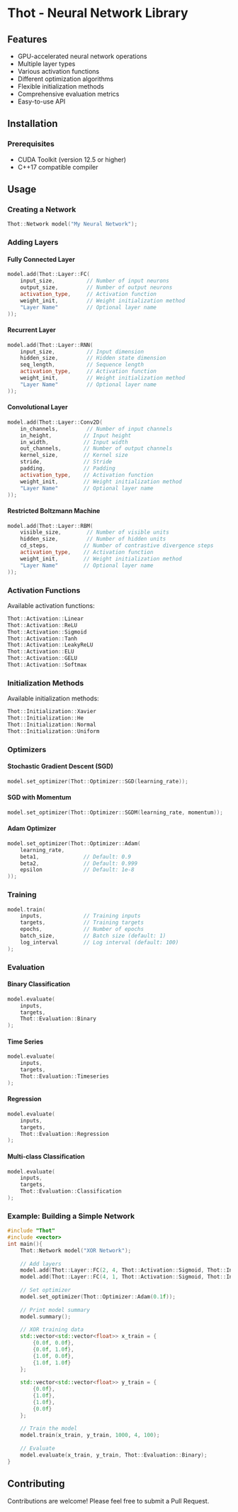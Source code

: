 ﻿# Thot - Neural Network Library


## Features

- GPU-accelerated neural network operations
- Multiple layer types
- Various activation functions
- Different optimization algorithms
- Flexible initialization methods
- Comprehensive evaluation metrics
- Easy-to-use API

## Installation

### Prerequisites
- CUDA Toolkit (version 12.5 or higher)
- C++17 compatible compiler

## Usage

### Creating a Network

```cpp
Thot::Network model("My Neural Network");
```

### Adding Layers

#### Fully Connected Layer
```cpp
model.add(Thot::Layer::FC(
    input_size,          // Number of input neurons
    output_size,         // Number of output neurons
    activation_type,     // Activation function
    weight_init,         // Weight initialization method
    "Layer Name"         // Optional layer name
));
```

#### Recurrent Layer
```cpp
model.add(Thot::Layer::RNN(
    input_size,          // Input dimension
    hidden_size,         // Hidden state dimension
    seq_length,          // Sequence length
    activation_type,     // Activation function
    weight_init,         // Weight initialization method
    "Layer Name"         // Optional layer name
));
```

#### Convolutional Layer
```cpp
model.add(Thot::Layer::Conv2D(
    in_channels,         // Number of input channels
    in_height,          // Input height
    in_width,           // Input width
    out_channels,       // Number of output channels
    kernel_size,        // Kernel size
    stride,             // Stride
    padding,            // Padding
    activation_type,    // Activation function
    weight_init,        // Weight initialization method
    "Layer Name"        // Optional layer name
));
```

#### Restricted Boltzmann Machine
```cpp
model.add(Thot::Layer::RBM(
    visible_size,        // Number of visible units
    hidden_size,         // Number of hidden units
    cd_steps,           // Number of contrastive divergence steps
    activation_type,    // Activation function
    weight_init,        // Weight initialization method
    "Layer Name"        // Optional layer name
));
```

### Activation Functions

Available activation functions:
```cpp
Thot::Activation::Linear
Thot::Activation::ReLU
Thot::Activation::Sigmoid
Thot::Activation::Tanh
Thot::Activation::LeakyReLU
Thot::Activation::ELU
Thot::Activation::GELU
Thot::Activation::Softmax
```

### Initialization Methods

Available initialization methods:
```cpp
Thot::Initialization::Xavier
Thot::Initialization::He
Thot::Initialization::Normal
Thot::Initialization::Uniform
```

### Optimizers

#### Stochastic Gradient Descent (SGD)
```cpp
model.set_optimizer(Thot::Optimizer::SGD(learning_rate));
```

#### SGD with Momentum
```cpp
model.set_optimizer(Thot::Optimizer::SGDM(learning_rate, momentum));
```

#### Adam Optimizer
```cpp
model.set_optimizer(Thot::Optimizer::Adam(
    learning_rate,
    beta1,              // Default: 0.9
    beta2,              // Default: 0.999
    epsilon             // Default: 1e-8
));
```

### Training

```cpp
model.train(
    inputs,             // Training inputs
    targets,            // Training targets
    epochs,             // Number of epochs
    batch_size,         // Batch size (default: 1)
    log_interval        // Log interval (default: 100)
);
```

### Evaluation

#### Binary Classification
```cpp
model.evaluate(
    inputs,
    targets,
    Thot::Evaluation::Binary
);
```

#### Time Series
```cpp
model.evaluate(
    inputs,
    targets,
    Thot::Evaluation::Timeseries
);
```

#### Regression
```cpp
model.evaluate(
    inputs,
    targets,
    Thot::Evaluation::Regression
);
```

#### Multi-class Classification
```cpp
model.evaluate(
    inputs,
    targets,
    Thot::Evaluation::Classification
);
```

### Example: Building a Simple Network

```cpp
#include "Thot"
#include <vector>
int main(){
    Thot::Network model("XOR Network");
    
    // Add layers
    model.add(Thot::Layer::FC(2, 4, Thot::Activation::Sigmoid, Thot::Initialization::He));
    model.add(Thot::Layer::FC(4, 1, Thot::Activation::Sigmoid, Thot::Initialization::He));
    
    // Set optimizer
    model.set_optimizer(Thot::Optimizer::Adam(0.1f));
    
    // Print model summary
    model.summary();
    
    // XOR training data
    std::vector<std::vector<float>> x_train = {
        {0.0f, 0.0f},
        {0.0f, 1.0f},
        {1.0f, 0.0f},
        {1.0f, 1.0f}
    };
    
    std::vector<std::vector<float>> y_train = {
        {0.0f},
        {1.0f},
        {1.0f},
        {0.0f}
    };
    
    // Train the model
    model.train(x_train, y_train, 1000, 4, 100);
    
    // Evaluate
    model.evaluate(x_train, y_train, Thot::Evaluation::Binary);
}
```




## Contributing

Contributions are welcome! Please feel free to submit a Pull Request. 
